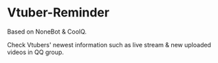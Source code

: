 # Vtuber-Reminder
Based on NoneBot & CoolQ.

Check Vtubers' newest information such as live stream & new uploaded videos in QQ group.

